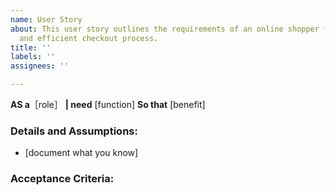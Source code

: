 ```yaml
---
name: User Story
about: This user story outlines the requirements of an online shopper for a smooth
  and efficient checkout process.
title: ''
labels: ''
assignees: ''

---
```

**AS a**［role］
**| need** [function]
**So that** [benefit]
### Details and Assumptions:
* [document what you know]
### Acceptance Criteria:
